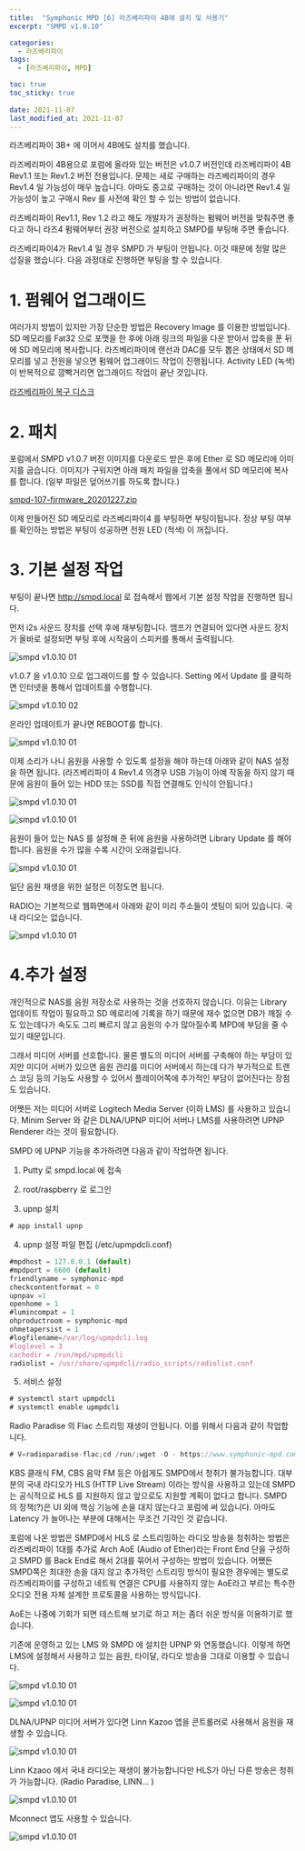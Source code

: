 ```yaml
---
title:  "Symphonic MPD [6] 라즈베리파이 4B에 설치 및 사용기"
excerpt: "SMPD v1.0.10"

categories:
  - 라즈베리파이
tags:
  - [라즈베리파이, MPD]

toc: true
toc_sticky: true
 
date: 2021-11-07
last_modified_at: 2021-11-07
---
```

라즈베리파이 3B+ 에 이어서 4B에도 설치를 했습니다.​

라즈베리파이 4B용으로 포럼에 올라와 있는 버전은 v1.0.7 버전인데 라즈베리파이 4B Rev1.1 또는 Rev1.2 버전 전용입니다. 문제는 새로 구매하는 라즈베리파이의 경우 Rev1.4 일 가능성이 매우 높습니다. 아마도 중고로 구매하는 것이 아니라면 Rev1.4 일 가능성이 높고 구매시 Rev 를 사전에 확인 할 수 있는 방법이 없습니다.

라즈베리파이 Rev1.1, Rev 1.2 라고 해도 개발자가 권장하는 펌웨어 버전을 맞춰주면 좋다고 하니 라즈4 펌웨어부터 권장 버전으로 설치하고 SMPD를 부팅해 주면 좋습니다. 

라즈베리파이4가 Rev1.4 일 경우 SMPD 가 부팅이 안됩니다. 이것 때문에 정말 많은 삽질을 했습니다. 다음 과정대로 진행하면 부팅을 할 수 있습니다.

# 1. 펌웨어 업그래이드
여러가지 방법이 있지만 가장 단순한 방법은 Recovery Image 를 이용한 방법입니다. SD 메모리를 Fat32 으로 포맷을 한 후에 아래 링크의 파일을 다운 받아서 압축을 푼 뒤에 SD 메모리에 복사합니다. 라즈베리파이에 랜선과 DAC를 모두 뽑은 상태에서 SD 메모리를 넣고 전원을 넣으면 펌웨어 업그래이드 작업이 진행됩니다. Activity LED (녹색)이 반복적으로 깜빡거리면 업그래이드 작업이 끝난 것입니다.

[라즈베리파이 복구 디스크](https://github.com/raspberrypi/rpi-eeprom/releases/download/v2021.04.29-138a1-disk-images/rpi-boot-eeprom-recovery-2021-04-29-vl805-000138a1-sd.zip)

# 2. 패치
포럼에서 SMPD v1.0.7 버전 이미지를 다운로드 받은 후에 Ether 로 SD 메모리에 이미지를 굽습니다. 이미지가 구워지면 아래 패치 파일을 압축을 풀에서 SD 메모리에 복사를 합니다. (일부 파일은 덮어쓰기를 하도록 합니다.)

[smpd-107-firmware_20201227.zip](/assets/downloads/smpd-107-firmware_20201227.zip)

이제 만들어진 SD 메모리로 라즈베리파이4 를 부팅하면 부팅이됩니다. 정상 부팅 여부를 확인하는 방법은 부팅이 성공하면 전원 LED (적색) 이 꺼집니다. 

# 3. 기본 설정 작업
부팅이 끝나면 http://smpd.local 로 접속해서 웹에서 기본 설정 작업을 진행하면 됩니다.

먼저 i2s 사운드 장치를 선택 후에 재부팅합니다. 앰프가 연결되어 있다면 사운드 장치가 올바로 설정되면 부팅 후에 시작음이 스피커를 통해서 출력됩니다.

![smpd v1.0.10 01](/assets/images/smpd-v100-01.png)

v1.0.7 을 v1.0.10 으로 업그래이드를 할 수 있습니다. Setting 에서 Update 를 클릭하면 인터넷을 통해서 업데이트를 수행합니다.   

![smpd v1.0.10 02](/assets/images/smpd-v100-02.png)

온라인 업데이트가 끝나면 REBOOT를 합니다.

![smpd v1.0.10 01](/assets/images/smpd-v100-03.png)

이제 소리가 나니 음원을 사용할 수 있도록 설정을 해야 하는데 아래와 같이 NAS 설정을 하면 됩니다. (라즈베리파이 4 Rev1.4 의경우 USB 기능이 아예 작동을 하지 않기 때문에 음원이 들어 있는 HDD 또는 SSD를 직접 연결해도 인식이 안됩니다.)  

![smpd v1.0.10 01](/assets/images/smpd-v100-04.png)

![smpd v1.0.10 01](/assets/images/smpd-v100-05.png)

음원이 들어 있는 NAS 를 설정해 준 뒤에 음원을 사용하려면 Library Update 를 해야 합니다. 음원을 수가 많을 수록 시간이 오래걸립니다.

![smpd v1.0.10 01](/assets/images/smpd-v100-06.png)

일단 음원 재생을 위한 설정은 이정도면 됩니다.

RADIO는 기본적으로 웹화면에서 아래와 같이 미리 주소들이 셋팅이 되어 있습니다. 국내 라디오는 없습니다.

![smpd v1.0.10 01](/assets/images/smpd-v100-07.png)

# 4.추가 설정
개인적으로 NAS를 음원 저장소로 사용하는 것을 선호하지 않습니다. 이유는 Library 업데이트 작업이 필요하고 SD 메로리에 기록을 하기 때문에 재수 없으면 DB가 깨질 수도 있는데다가 속도도 그리 빠르지 않고 음원의 수가 많아질수록 MPD에 부담을 줄 수 있기 때문입니다.

그래서 미디어 서버를 선호합니다. 물론 별도의 미디어 서버를 구축해야 하는 부담이 있지만 미디어 서버가 있으면 음원 관리를 미디어 서버에서 하는데 다가 부가적으로 트랜스 코딩 등의 기능도 사용할 수 있어서 플레이어쪽에 추가적인 부담이 없어진다는 장점도 있습니다.

어쨋든 저는 미디어 서버로 Logitech Media Server (이하 LMS) 를 사용하고 있습니다.  Minim Server 와 같은 DLNA/UPNP 미디어 서버나 LMS를 사용하려면 UPNP Renderer 라는 것이 필요합니다.

SMPD 에 UPNP 기능을 추가하려면 다음과 같이 작업하면 됩니다.

1. Putty 로 smpd.local 에 접속

2. root/raspberry 로 로그인

3. upnp 설치

```javascript
# app install upnp
```
4. upnp 설정 파일 편집 (/etc/upmpdcli.conf)
```javascript
#mpdhost = 127.0.0.1 (default)
#mpdport = 6600 (default)
friendlyname = symphonic-mpd
checkcontentformat = 0
upnpav =1
openhome = 1
#lumincompat = 1
ohproductroom = symphonic-mpd
ohmetapersist = 1
#logfilename=/var/log/upmpdcli.log
#loglevel = 3
cachedir = /run/mpd/upmpdcli
radiolist = /usr/share/upmpdcli/radio_scripts/radiolist.conf
```

5. 서비스 설정
```javascript
# systemctl start upmpdcli
# systemctl enable upmpdcli
```
Radio Paradise 의 Flac 스트리밍 재생이 안됩니다. 이를 위해서 다음과 같이 작업합니다.
```javascript
# V=radioparadise-flac;cd /run/;wget -O - https://www.symphonic-mpd.com/release/files/$V.tar.gz|tar xzf -;cd $V;./install.sh;cd
```
KBS 클래식 FM, CBS 음악 FM 등은 아쉽게도 SMPD에서 청취가 불가능합니다. 대부분의 국내 라디오가 HLS (HTTP Live Stream) 이라는 방식을 사용하고 있는데 SMPD 는 공식적으로 HLS 를 지원하지 않고 앞으로도 지원할 계획이 없다고 합니다. SMPD 의 정책(?)은 UI 외에 핵심 기능에 손을 대지 않는다고 포럼에 써 있습니다. 아마도 Latency 가 늘어나는 부분에 대해서는 무조건 기각인 것 같습니다.

포럼에 나온 방법은 SMPD에서 HLS 로 스트리밍하는 라디오 방송을 청취하는 방법은 라즈베리파이 1대를 추가로 Arch AoE (Audio of Ether)라는 Front End 단을 구성하고 SMPD 를 Back End로 해서 2대를 묶어서 구성하는 방법이 있습니다. 어쨌든 SMPD쪽은 최대한 손을 대지 않고 추가적인 스트리밍 방식이 필요한 경우에는 별도로 라즈베리파이를 구성하고 네트웍 연결은 CPU를 사용하지 않는 AoE라고 부르는 특수한 오디오 전용 자체 설계한 프로토콜을 사용하는 방식입니다.

AoE는 나중에 기회가 되면 테스트해 보기로 하고 저는 좀더 쉬운 방식을 이용하기로 했습니다.

기존에 운영하고 있는 LMS 와 SMPD 에 설치한 UPNP 와 연동했습니다. 이렇게 하면 LMS에 설정해서 사용하고 있는 음원, 타이달, 라디오 방송을 그대로 이용할 수 있습니다.  

![smpd v1.0.10 01](/assets/images/smpd-v100-08.png)

![smpd v1.0.10 01](/assets/images/smpd-v100-09.png)

DLNA/UPNP 미디어 서버가 있다면 Linn Kazoo 앱을 콘트롤러로 사용해서 음원을 재생할 수 있습니다.

![smpd v1.0.10 01](/assets/images/smpd-v100-10.png)

Linn Kzaoo 에서 국내 라디오는 재생이 불가능합니다만 HLS가 아닌 다른 방송은 청취가 가능합니다. (Radio Paradise, LINN... )

![smpd v1.0.10 01](/assets/images/smpd-v100-11.png)

Mconnect 앱도 사용할 수 있습니다.

![smpd v1.0.10 01](/assets/images/smpd-v100-12.png)

